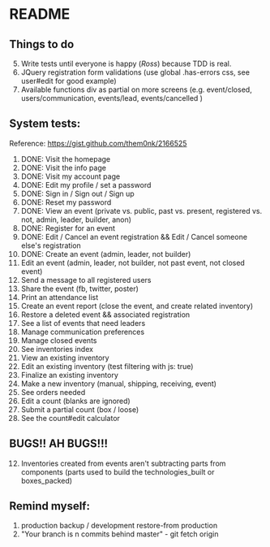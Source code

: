 # README

## Things to do
5. Write tests until everyone is happy (*Ross*) because TDD is real.
6. JQuery registration form validations (use global .has-errors css, see user#edit for good example)
7. Available functions div as partial on more screens (e.g. event/closed, users/communication, events/lead, events/cancelled )

## System tests:
Reference: https://gist.github.com/them0nk/2166525
1. DONE: Visit the homepage
2. DONE: Visit the info page
3. DONE: Visit my account page
9. DONE: Edit my profile / set a password
9. DONE: Sign in / Sign out / Sign up
9. DONE: Reset my password
4. DONE: View an event (private vs. public, past vs. present, registered vs. not, admin, leader, builder, anon)
5. DONE: Register for an event
6. DONE: Edit / Cancel an event registration && Edit / Cancel someone else's registration
9. DONE: Create an event (admin, leader, not builder)
9. Edit an event (admin, leader, not builder, not past event, not closed event)
9. Send a message to all registered users
9. Share the event (fb, twitter, poster)
9. Print an attendance list
9. Create an event report (close the event, and create related inventory)
9. Restore a deleted event && associated registration
9. See a list of events that need leaders
9. Manage communication preferences
9. Manage closed events
9. See inventories index
9. View an existing inventory
9. Edit an existing inventory (test filtering with js: true)
9. Finalize an existing inventory
9. Make a new inventory (manual, shipping, receiving, event)
9. See orders needed
9. Edit a count (blanks are ignored)
9. Submit a partial count (box / loose)
9. See the count#edit calculator

## BUGS!! AH BUGS!!!
12. Inventories created from events aren't subtracting parts from components (parts used to build the technologies_built or boxes_packed)

## Remind myself:
1. production backup / development restore-from production
2. "Your branch is n commits behind master" - git fetch origin